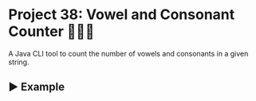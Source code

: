 # Project 38: Vowel and Consonant Counter 🔡🆚🔠

A Java CLI tool to count the number of vowels and consonants in a given string.

## ▶️ Example

